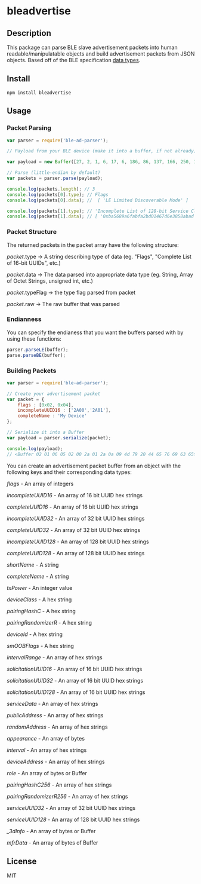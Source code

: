 # bleadvertise

## Description
This package can parse BLE slave advertisement packets into human readable/manipulatable objects and build advertisement packets from JSON objects. Based off of the BLE specification [data types](https://www.bluetooth.org/en-us/specification/assigned-numbers/generic-access-profile).
## Install
```
npm install bleadvertise
```

## Usage

### Packet Parsing

```.js
var parser = require('ble-ad-parser');

// Payload from your BLE device (make it into a buffer, if not already)

var payload = new Buffer([27, 2, 1, 6, 17, 6, 186, 86, 137, 166, 250, 191, 162, 189, 1, 70, 125, 110, 56, 88, 171, 173, 5, 22, 10, 24, 7, 4]);

// Parse (little-endian by default)
var packets = parser.parse(payload);

console.log(packets.length); // 3
console.log(packets[0].type); // Flags
console.log(packets[0].data); //  [ 'LE Limited Discoverable Mode' ]

console.log(packets[1].type); // 'Incomplete List of 128-bit Service Class UUIDs'
console.log(packets[1].data); // [ '0xba5689a6fabfa2bd01467d6e3858abad' ]
```

### Packet Structure
The returned packets in the packet array have the following structure:

*packet*.type -> A string describing type of data (eg. "Flags", "Complete List of 16-bit UUIDs", etc.)

*packet*.data -> The data parsed into appropriate data type (eg. String, Array of Octet Strings, unsigned int, etc.)

*packet*.typeFlag -> the type flag parsed from packet

*packet*.raw -> The raw buffer that was parsed

### Endianness

You can specify the endianess that you want the buffers parsed with by using these functions:
```.js
parser.parseLE(buffer);
parse.parseBE(buffer);
```

### Building Packets
```.js
var parser = require('ble-ad-parser');

// Create your advertisement packet
var packet = {
	flags : [0x02, 0x04],
	incompleteUUID16 : ['2A00','2A01'],
	completeName : 'My Device'
};

// Serialize it into a Buffer
var payload = parser.serialize(packet);

console.log(payload);
// <Buffer 02 01 06 05 02 00 2a 01 2a 0a 09 4d 79 20 44 65 76 69 63 65>
```

You can create an advertisement packet buffer from an object with the following keys and their corresponding data types:

*flags* - An array of integers

*incompleteUUID16* - An array of 16 bit UUID hex strings

*completeUUID16* - An array of 16 bit UUID hex strings

*incompleteUUID32* - An array of 32 bit UUID hex strings

*completeUUID32* - An array of 32 bit UUID hex strings

*incompleteUUID128* - An array of 128 bit UUID hex strings

*completeUUID128* - An array of 128 bit UUID hex strings

*shortName* - A string

*completeName* - A string

*txPower* - An integer value

*deviceClass* - A hex string

*pairingHashC* - A hex string

*pairingRandomizerR* - A hex string

*deviceId* - A hex string

*smOOBFlags* - A hex string

*intervalRange* - An array of hex strings

*solicitationUUID16* - An array of 16 bit UUID hex strings

*solicitationUUID32* - An array of 16 bit UUID hex strings

*solicitationUUID128* - An array of 16 bit UUID hex strings

*serviceData* - An array of hex strings

*publicAddress* - An array of hex strings

*randomAddress* - An array of hex strings

*appearance* - An array of bytes

*interval* - An array of hex strings

*deviceAddress* - An array of hex strings

*role* - An array of bytes or Buffer

*pairingHashC256* - An array of hex strings

*pairingRandomizerR256* - An array of hex strings

*serviceUUID32* - An array of 32 bit UUID hex strings

*serviceUUID128* - An array of 128 bit UUID hex strings

*_3dInfo* - An array of bytes or Buffer

*mfrData* - An array of bytes of Buffer

## License
MIT
